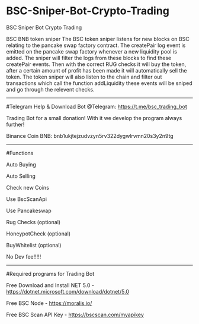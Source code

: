 # BSC-Sniper-Bot-Crypto-Trading
BSC Sniper Bot Crypto Trading

BSC BNB token sniper The BSC token sniper listens for new blocks on BSC relating to the pancake swap factory contract. The createPair log event is emitted on the pancake swap factory whenever a new liquidity pool is added. The sniper will filter the logs from these blocks to find these createPair events. Then with the correct RUG checks it will buy the token, after a certain amount of profit has been made it will automatically sell the token. The token sniper will also listen to the chain and filter out transactions which call the function addLiquidity these events will be sniped and go through the relevent checks.

-------------------------------------------------------------------------------

#Telegram
Help & Download Bot @Telegram: https://t.me/bsc_trading_bot

Trading Bot for a small donation! With it we develop the program always further! 

Binance Coin BNB: bnb1ukjtejzudvzyn5rv322dygwlrvmn20s3y2n9tg

-------------------------------------------------------------------------------

#Functions

Auto Buying

Auto Selling

Check new Coins

Use BscScanApi

Use Pancakeswap

Rug Checks (optional)

HoneypotCheck (optional)

BuyWhitelist (optional)

No Dev fee!!!!!

-------------------------------------------------------------------------------

#Required programs for Trading Bot

Free Download and Install NET 5.0 - https://dotnet.microsoft.com/download/dotnet/5.0

Free BSC Node - https://moralis.io/

Free BSC Scan API Key - https://bscscan.com/myapikey
